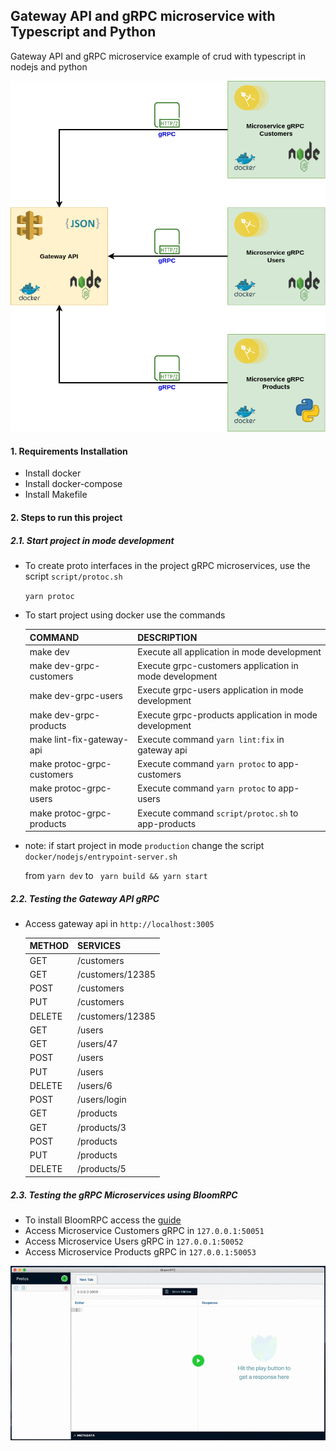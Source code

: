 ## Gateway API and gRPC microservice with Typescript and Python

Gateway API and gRPC microservice example of crud with typescript in nodejs and python

<p align="center">
    <img src="architecture.png" />
</p>

#### 1. Requirements Installation

* Install docker
* Install docker-compose
* Install Makefile

#### 2.  Steps to run this project

##### 2.1. Start project in mode development

* To create proto interfaces in the project gRPC microservices, use the script `script/protoc.sh`
    
    `yarn protoc`
    
* To start project using docker use the commands

    | COMMAND | DESCRIPTION |
    | ---  | --- |
    | make dev  | Execute all application in mode development |
    | make dev-grpc-customers  | Execute grpc-customers application in mode development |  
    | make dev-grpc-users  | Execute grpc-users application in mode development |      
    | make dev-grpc-products  | Execute grpc-products application in mode development |  
    | make lint-fix-gateway-api  | Execute command `yarn lint:fix` in gateway api |  
    | make protoc-grpc-customers  | Execute command `yarn protoc` to app-customers |  
    | make protoc-grpc-users  | Execute command `yarn protoc` to app-users |   
    | make protoc-grpc-products  | Execute command `script/protoc.sh` to app-products |      
   
   
  
* note: if start project in mode `production` change the script `docker/nodejs/entrypoint-server.sh`
        
     from `yarn dev` to ` yarn build && yarn start`
 
       
##### 2.2. Testing the Gateway API gRPC

   * Access gateway api in `http://localhost:3005`
    
        | METHOD | SERVICES |
        | ---  | --- |
        | GET  | /customers |
        | GET  | /customers/12385 |
        | POST | /customers |
        | PUT  | /customers |
        | DELETE | /customers/12385 |
        | GET  | /users |
        | GET  | /users/47 |
        | POST | /users |
        | PUT  | /users |
        | DELETE | /users/6 |
        | POST | /users/login |
        | GET  | /products |
        | GET  | /products/3 |
        | POST | /products |
        | PUT  | /products |
        | DELETE | /products/5 |
        
        
##### 2.3. Testing the gRPC Microservices using BloomRPC

* To install BloomRPC access the [guide](https://github.com/uw-labs/bloomrpc)
* Access Microservice Customers gRPC in `127.0.0.1:50051`
* Access Microservice Users gRPC in `127.0.0.1:50052`
* Access Microservice Products gRPC in `127.0.0.1:50053`


<img src="editor-preview.gif" />
